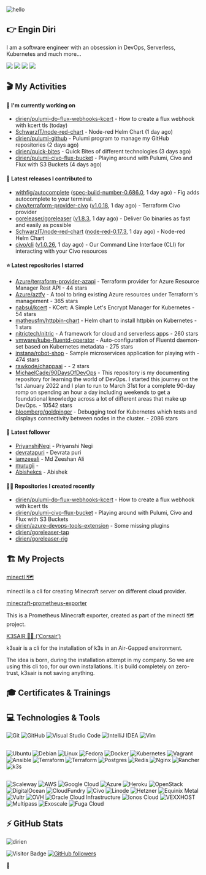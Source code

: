 ![hello](https://media.giphy.com/media/3ornk57KwDXf81rjWM/giphy.gif)

## 👉 Engin Diri

I am a software engineer with an obsession in DevOps, Serverless, Kubernetes and much more...

[![](https://img.shields.io/badge/-@__ediri-%231DA1F2?style=for-the-badge&logo=twitter&logoColor=ffffff)](https://twitter.com/_ediri)
[![](https://img.shields.io/badge/-@dirien-%23181717?style=for-the-badge&logo=github)](https://github.com/dirien)
[![](https://img.shields.io/badge/-@__ediri-E4405F?style=for-the-badge&logo=instagram&logoColor=white)](https://www.instagram.com/_ediri/)
[![](https://img.shields.io/badge/dirien-003366?style=for-the-badge&logo=linuxfoundation&logoColor=white)](https://openprofile.dev/profile/dirien)

## 🎬 My Activities

#### 👷 I'm currently working on

- [dirien/pulumi-do-flux-webhooks-kcert](https://github.com/dirien/pulumi-do-flux-webhooks-kcert) - How to create a flux webhook with kcert tls (today)
- [SchwarzIT/node-red-chart](https://github.com/SchwarzIT/node-red-chart) - Node-red Helm Chart (1 day ago)
- [dirien/pulumi-github](https://github.com/dirien/pulumi-github) - Pulumi program to manage my GitHub repositories (2 days ago)
- [dirien/quick-bites](https://github.com/dirien/quick-bites) - Quick Bites of different technologies (3 days ago)
- [dirien/pulumi-civo-flux-bucket](https://github.com/dirien/pulumi-civo-flux-bucket) - Playing around with Pulumi, Civo and Flux with S3 Buckets (4 days ago)

#### 🚀 Latest releases I contributed to

- [withfig/autocomplete](https://github.com/withfig/autocomplete) ([spec-build-number-0.686.0](https://github.com/withfig/autocomplete/releases/tag/spec-build-number-0.686.0), 1 day ago) - Fig adds autocomplete to your terminal.
- [civo/terraform-provider-civo](https://github.com/civo/terraform-provider-civo) ([v1.0.18](https://github.com/civo/terraform-provider-civo/releases/tag/v1.0.18), 1 day ago) - Terraform Civo provider
- [goreleaser/goreleaser](https://github.com/goreleaser/goreleaser) ([v1.8.3](https://github.com/goreleaser/goreleaser/releases/tag/v1.8.3), 1 day ago) - Deliver Go binaries as fast and easily as possible
- [SchwarzIT/node-red-chart](https://github.com/SchwarzIT/node-red-chart) ([node-red-0.17.3](https://github.com/SchwarzIT/node-red-chart/releases/tag/node-red-0.17.3), 1 day ago) - Node-red Helm Chart
- [civo/cli](https://github.com/civo/cli) ([v1.0.26](https://github.com/civo/cli/releases/tag/v1.0.26), 1 day ago) - Our Command Line Interface (CLI) for interacting with your Civo resources

#### ⭐ Latest repositories I starred

- [Azure/terraform-provider-azapi](https://github.com/Azure/terraform-provider-azapi) - Terraform provider for Azure Resource Manager Rest API - 44 stars
- [Azure/aztfy](https://github.com/Azure/aztfy) - A tool to bring existing Azure resources under Terraform&#39;s management - 365 stars
- [nabsul/kcert](https://github.com/nabsul/kcert) - KCert: A Simple Let&#39;s Encrypt Manager for Kubernetes - 54 stars
- [matheusfm/httpbin-chart](https://github.com/matheusfm/httpbin-chart) - Helm chart to install httpbin on Kubernetes - 1 stars
- [nitrictech/nitric](https://github.com/nitrictech/nitric) - A framework for cloud and serverless apps - 260 stars
- [vmware/kube-fluentd-operator](https://github.com/vmware/kube-fluentd-operator) - Auto-configuration of Fluentd daemon-set based on Kubernetes metadata - 275 stars
- [instana/robot-shop](https://github.com/instana/robot-shop) - Sample microservices application for playing with - 474 stars
- [rawkode/chappaai](https://github.com/rawkode/chappaai) -  - 2 stars
- [MichaelCade/90DaysOfDevOps](https://github.com/MichaelCade/90DaysOfDevOps) - This repository is my documenting repository for learning the world of DevOps. I started this journey on the 1st January 2022 and I plan to run to March 31st for a complete 90-day romp on spending an hour a day including weekends to get a foundational knowledge across a lot of different areas that make up DevOps.  - 10542 stars
- [bloomberg/goldpinger](https://github.com/bloomberg/goldpinger) - Debugging tool for Kubernetes which tests and displays connectivity between nodes in the cluster. - 2086 stars

#### 👥 Latest follower

- [PriyanshiNegi](https://github.com/PriyanshiNegi) - Priyanshi Negi
- [devratapuri](https://github.com/devratapuri) - Devrata puri
- [iamzeeali](https://github.com/iamzeeali) - Md Zeeshan Ali
- [murugii](https://github.com/murugii) - 
- [Abishekcs](https://github.com/Abishekcs) - Abishek

#### 👨‍💻 Repositories I created recently

- [dirien/pulumi-do-flux-webhooks-kcert](https://github.com/dirien/pulumi-do-flux-webhooks-kcert) - How to create a flux webhook with kcert tls
- [dirien/pulumi-civo-flux-bucket](https://github.com/dirien/pulumi-civo-flux-bucket) - Playing around with Pulumi, Civo and Flux with S3 Buckets
- [dirien/azure-devops-tools-extension](https://github.com/dirien/azure-devops-tools-extension) - Some missing plugins
- [dirien/goreleaser-tap](https://github.com/dirien/goreleaser-tap)
- [dirien/goreleaser-rig](https://github.com/dirien/goreleaser-rig)


## 🏗️ My Projects
[minectl 🗺](https://github.com/dirien/minectl)

minectl is a cli for creating Minecraft server on different cloud provider.

[minecraft-prometheus-exporter](https://github.com/dirien/minecraft-prometheus-exporter)

This is a Prometheus Minecraft exporter, created as part of the minectl 🗺 project.

[K3SAIR 🏴‍☠️️ ('Corsair')](https://github.com/dirien/k3sair-cli)

k3sair is a cli for the installation of k3s in an Air-Gapped environment.

The idea is born, during the installation attempt in my company. So we are using this cli too, for our own
installations. It is build completely on zero-trust, k3sair is not saving anything.

## 🎓 Certificates & Trainings

<!--START_SECTION:badges-->
<!--END_SECTION:badges-->

## 💻 Technologies & Tools

![Git](https://img.shields.io/badge/git-%23F05033.svg?style=for-the-badge&logo=git&logoColor=white)
![GitHub](https://img.shields.io/badge/github-%23121011.svg?style=for-the-badge&logo=github&logoColor=white)
![Visual Studio Code](https://img.shields.io/badge/VisualStudioCode-0078d7.svg?style=for-the-badge&logo=visual-studio-code&logoColor=white)
![IntelliJ IDEA](https://img.shields.io/badge/IntelliJIDEA-000000.svg?style=for-the-badge&logo=intellij-idea&logoColor=white)
![Vim](https://img.shields.io/badge/VIM-%2311AB00.svg?style=for-the-badge&logo=vim&logoColor=white)

##

![Ubuntu](https://img.shields.io/badge/Ubuntu-E95420?style=for-the-badge&logo=ubuntu&logoColor=white)
![Debian](https://img.shields.io/badge/Debian-D70A53?style=for-the-badge&logo=debian&logoColor=white)
![Linux](https://img.shields.io/badge/Linux-FCC624?style=for-the-badge&logo=linux&logoColor=black)
![Fedora](https://img.shields.io/badge/Fedora-294172?style=for-the-badge&logo=fedora&logoColor=white)
![Docker](https://img.shields.io/badge/docker-0db7ed.svg?style=for-the-badge&logo=docker&logoColor=white)
![Kubernetes](https://img.shields.io/badge/kubernetes-326ce5.svg?style=for-the-badge&logo=kubernetes&logoColor=white)
![Vagrant](https://img.shields.io/badge/vagrant-1563FF.svg?style=for-the-badge&logo=vagrant&logoColor=white)
![Ansible](https://img.shields.io/badge/ansible-1A1918.svg?style=for-the-badge&logo=ansible&logoColor=white)
![Terraform](https://img.shields.io/badge/terraform-5835CC.svg?style=for-the-badge&logo=terraform&logoColor=white)
![Terraform](https://img.shields.io/badge/pulumi-8A3391.svg?style=for-the-badge&logo=pulumi&logoColor=white)
![Postgres](https://img.shields.io/badge/postgres-316192.svg?style=for-the-badge&logo=postgresql&logoColor=white)
![Redis](https://img.shields.io/badge/redis-DD0031.svg?style=for-the-badge&logo=redis&logoColor=white)
![Nginx](https://img.shields.io/badge/nginx-009639.svg?style=for-the-badge&logo=nginx&logoColor=white)
![Rancher](https://img.shields.io/badge/rancher-0075A8.svg?style=for-the-badge&logo=rancher&logoColor=white)
![k3s](https://img.shields.io/badge/k3s-FFC61C.svg?style=for-the-badge&logo=&logoColor=white)

##

![Scaleway](https://img.shields.io/badge/SCALEWAY-4f0599.svg?style=for-the-badge&logo=scaleway&logoColor=white)
![AWS](https://img.shields.io/badge/AWS-FF9900.svg?style=for-the-badge&logo=amazon-aws&logoColor=white)
![Google Cloud](https://img.shields.io/badge/GoogleCloud-4285F4.svg?style=for-the-badge&logo=google-cloud&logoColor=white)
![Azure](https://img.shields.io/badge/azure-0078D4.svg?style=for-the-badge&logo=microsoft-azure&logoColor=white)
![Heroku](https://img.shields.io/badge/heroku-430098.svg?style=for-the-badge&logo=heroku&logoColor=white)
![OpenStack](https://img.shields.io/badge/Openstack-f01742.svg?style=for-the-badge&logo=openstack&logoColor=white)
![DigitalOcean](https://img.shields.io/badge/DigitalOcean-0080FF.svg?style=for-the-badge&logo=DigitalOcean&logoColor=white)
![CloudFundry](https://img.shields.io/badge/CloudFoundry-0C9ED5.svg?style=for-the-badge&logo=cloudfoundry&logoColor=white)
![Civo](https://img.shields.io/badge/civo-239DFF.svg?style=for-the-badge&logo=civo&logoColor=white)
![Linode](https://img.shields.io/badge/linode-00A95C?style=for-the-badge&logo=linode&logoColor=white)
![Hetzner](https://img.shields.io/badge/hetzner-d50c2d?style=for-the-badge&logo=hetzner&logoColor=white)
![Equinix Metal](https://img.shields.io/badge/equinix--metal-d10810?style=for-the-badge&logo=equinixmetal&logoColor=white)
![Vultr](https://img.shields.io/badge/vultr-007BFC?style=for-the-badge&logo=vultr&logoColor=white)
![OVH](https://img.shields.io/badge/ovh-123F6D?style=for-the-badge&logo=ovh&logoColor=white)
![Oracle Cloud Infrastructure](https://img.shields.io/badge/Oracle_Cloud_Infrastructure-F80000?style=for-the-badge&logo=oracle&logoColor=white)
![Ionos Cloud](https://img.shields.io/badge/ionos--cloud-003D8F?style=for-the-badge&logo=ionos&logoColor=white)
![VEXXHOST](https://img.shields.io/badge/VEXXHOST-2A1659?style=for-the-badge&logo=vexxhost&logoColor=white)
![Multipass](https://img.shields.io/badge/Multipass-E95420?style=for-the-badge&logo=ubuntu&logoColor=white)
![Exoscale](https://img.shields.io/badge/Exoscale-DA291C?style=for-the-badge&logo=exoscale&logoColor=white)
![Fuga Cloud](https://img.shields.io/badge/fuga_cloud-242F4B?style=for-the-badge&logo=fugacloud&logoColor=white)

## ⚡ GitHub Stats

![dirien](https://github-readme-stats.vercel.app/api?username=dirien&show_icons=true&count_private=true&theme=dracula)

![Visitor Badge](https://visitor-badge.laobi.icu/badge?page_id=dirien)
[![GitHub followers](https://img.shields.io/github/followers/dirien.svg?style=social&label=Follow&maxAge=2592000)](https://github.com/dirien?tab=followers)

🧿
